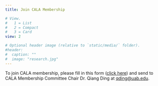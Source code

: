 ```yaml
---
title: Join CALA Membership

# View.
#   1 = List
#   2 = Compact
#   3 = Card
view: 2

# Optional header image (relative to `static/media/` folder).
#header:
#  caption: ""
#  image: "research.jpg"
---
```


To join CALA membership, please fill in this form (<a href="new member information.xls" target="_blank">click here</a >) and send to CALA Membership Committee Chair Dr. Qiang Ding at qding@uab.edu.
